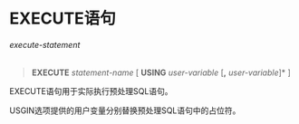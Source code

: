 # EXECUTE语句

###### execute-statement
> **EXECUTE** *statement-name* [ **USING** *user-variable* [**,** *user-variable*]\* ]

EXECUTE语句用于实际执行预处理SQL语句。

USGIN选项提供的用户变量分别替换预处理SQL语句中的占位符。